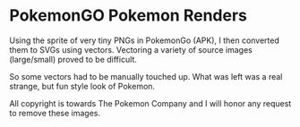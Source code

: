# PokemonGO Pokemon Renders

Using the sprite of very tiny PNGs in PokemonGo (APK), I then converted them to SVGs using vectors. Vectoring a variety of source images (large/small) proved to be difficult. 

So some vectors had to be manually touched up. What was left was a real strange, but fun style look of Pokemon.

All copyright is towards The Pokemon Company and I will honor any request to remove these images.
